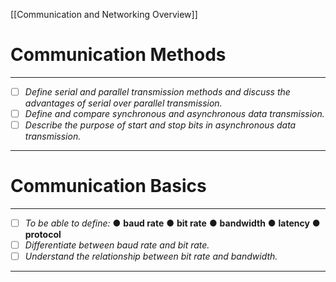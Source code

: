[[Communication and Networking Overview]]
# Communication Methods
---
- [ ] *Define serial and parallel transmission methods and discuss the advantages of serial over parallel transmission.* 
- [ ] *Define and compare synchronous and asynchronous data transmission.* 
- [ ] *Describe the purpose of start and stop bits in asynchronous data transmission.*
---

# Communication Basics
---
- [ ] *To be able to define:* 
	● **baud rate** 
	● **bit rate**
	● **bandwidth** 
	● **latency**
	● **protocol**  
- [ ] *Differentiate between baud rate and bit rate.* 
- [ ] *Understand the relationship between bit rate and bandwidth.*
---